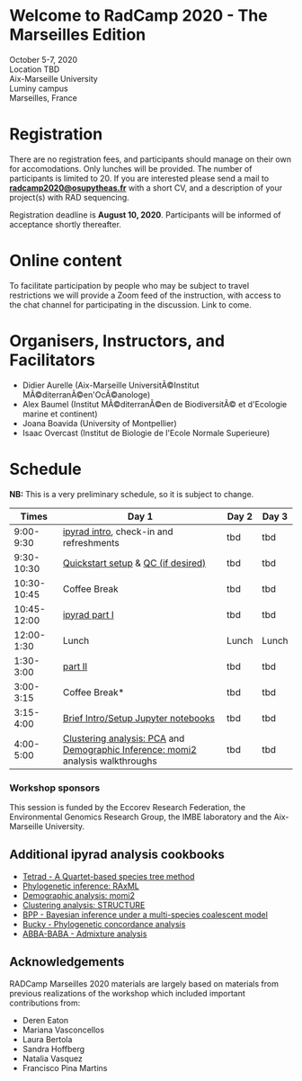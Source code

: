 <meta http-equiv="Content-Type" content="text/html; charset=UTF-8" >

# Welcome to RadCamp 2020 - The Marseilles Edition

October 5-7, 2020  
Location TBD  
Aix-Marseille University  
Luminy campus  
Marseilles, France

# Registration
There are no registration fees, and participants should manage on their own
for accomodations. Only lunches will be provided. The number of participants
is limited to 20. If you are interested please send a mail to
**radcamp2020@osupytheas.fr** with a short CV, and a description of your project(s)
with RAD sequencing.

Registration deadline is **August 10, 2020**. Participants will be informed of
acceptance shortly thereafter.

# Online content
To facilitate participation by people who may be subject to travel
restrictions we will provide a Zoom feed of the instruction, with access
to the chat channel for participating in the discussion. Link to come.

# Organisers, Instructors, and Facilitators

  - Didier Aurelle (Aix-Marseille UniversitÃ©Institut MÃ©diterranÃ©en'OcÃ©anologe)
  - Alex Baumel (Institut MÃ©diterranÃ©en de BiodiversitÃ© et d'Ecologie marine et continent)
  - Joana Boavida (University of Montpellier)
  - Isaac Overcast (Institut de Biologie de l'Ecole Normale Superieure)

# Schedule

__NB:__ This is a very preliminary schedule, so it is subject to change.

Times           | Day 1 | Day 2 | Day 3 |
-----           | ------ | ------ | ------ |
9:00-9:30       | [ipyrad intro](00_Intro_RAD.md), check-in and refreshments | tbd | tbd |
9:30-10:30      | [Quickstart setup](ipyrad_Install_Quickstart.md) & [QC (if desired)](01_setup_qc.md) | tbd | tbd |
10:30-10:45     | Coffee Break | tbd | tbd |
10:45-12:00       | [ipyrad part I](02_ipyrad_partI_CLI.md) | tbd | tbd |
12:00-1:30     | Lunch | Lunch | Lunch |
1:30-3:00       | [part II](03_ipyrad_partII_CLI.md) | tbd | tbd |
3:00-3:15     | Coffee Break\* | tbd | tbd |
3:15-4:00      | [Brief Intro/Setup Jupyter notebooks](Jupyter_Notebook_Setup.md) | tbd | tbd |
4:00-5:00     | [Clustering analysis: PCA](04_PCA_API.md) and [Demographic Inference: momi2](07_momi2_API.md) analysis walkthroughs | tbd | tbd |

### Workshop sponsors
This session is funded by the Eccorev Research Federation, the Environmental
Genomics Research Group, the IMBE laboratory and the Aix-Marseille University.

## Additional ipyrad analysis cookbooks
* [Tetrad - A Quartet-based species tree method](https://nbviewer.jupyter.org/github/dereneaton/ipyrad/blob/master/tests/cookbook-tetrad.ipynb)
* [Phylogenetic inference: RAxML](06_RAxML_API.md)
* [Demographic analysis: momi2](07_momi2_API.md)
* [Clustering analysis: STRUCTURE](05_STRUCTURE_API.md)
* [BPP - Bayesian inference under a multi-species coalescent model](https://nbviewer.jupyter.org/github/dereneaton/ipyrad/blob/master/tests/cookbook-bpp-species-delimitation.ipynb)
* [Bucky - Phylogenetic concordance analysis](https://nbviewer.jupyter.org/github/dereneaton/ipyrad/blob/master/tests/cookbook-bucky.ipynb)
* [ABBA-BABA - Admixture analysis](https://nbviewer.jupyter.org/github/dereneaton/ipyrad/blob/master/tests/cookbook-abba-baba.ipynb)

## Acknowledgements
RADCamp Marseilles 2020 materials are largely based on materials from previous
realizations of the workshop which included important contributions from:
* Deren Eaton
* Mariana Vasconcellos
* Laura Bertola
* Sandra Hoffberg
* Natalia Vasquez
* Francisco Pina Martins
